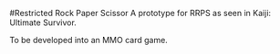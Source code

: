 #Restricted Rock Paper Scissor
A prototype for RRPS as seen in Kaiji: Ultimate Survivor.

To be developed into an MMO card game.